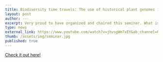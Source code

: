 ```yaml
---
title: Biodiversity time travels: The use of historical plant genomes in biodiversity research
layout: post
author: ---
excerpt: Very proud to have organized and chaired this seminar. What is common subject in this seminar? the use of aDNA from collections to solve evolutionary questions. 
type: news
external_link: https://www.youtube.com/watch?v=jhvsgWm7xEY&ab_channel=PlantID
thumb: /assets/img/seminar.jpg
published: true
---
```


[Check it out here!](https://www.youtube.com/watch?v=jhvsgWm7xEY&ab_channel=PlantID)